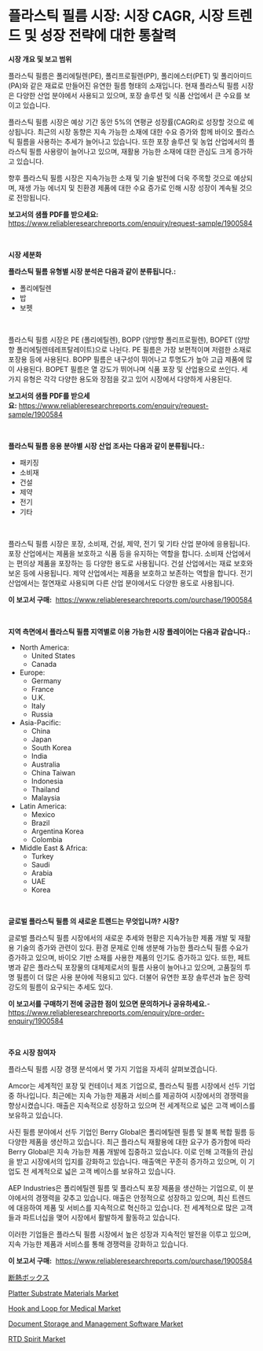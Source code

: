 <p><h1>플라스틱 필름 시장: 시장 CAGR, 시장 트렌드 및 성장 전략에 대한 통찰력</h1></p><p><strong>시장 개요 및 보고 범위</strong></p>
<p><p>플라스틱 필름은 폴리에틸렌(PE), 폴리프로필렌(PP), 폴리에스터(PET) 및 폴리아미드(PA)와 같은 재료로 만들어진 유연한 필름 형태의 소재입니다. 현재 플라스틱 필름 시장은 다양한 산업 분야에서 사용되고 있으며, 포장 솔루션 및 식품 산업에서 큰 수요를 보이고 있습니다. </p><p>플라스틱 필름 시장은 예상 기간 동안 5%의 연평균 성장률(CAGR)로 성장할 것으로 예상됩니다. 최근의 시장 동향은 지속 가능한 소재에 대한 수요 증가와 함께 바이오 플라스틱 필름을 사용하는 추세가 늘어나고 있습니다. 또한 포장 솔루션 및 농업 산업에서의 플라스틱 필름 사용량이 늘어나고 있으며, 재활용 가능한 소재에 대한 관심도 크게 증가하고 있습니다.</p><p>향후 플라스틱 필름 시장은 지속가능한 소재 및 기술 발전에 더욱 주목할 것으로 예상되며, 재생 가능 에너지 및 친환경 제품에 대한 수요 증가로 인해 시장 성장이 계속될 것으로 전망됩니다.</p></p>
<p><strong>보고서의 샘플 PDF를 받으세요:</strong> <a href="https://www.reliableresearchreports.com/enquiry/request-sample/1900584">https://www.reliableresearchreports.com/enquiry/request-sample/1900584</a></p>
<p>&nbsp;</p>
<p><strong>시장 세분화</strong></p>
<p><strong>플라스틱 필름 유형별 시장 분석은 다음과 같이 분류됩니다.:</strong></p>
<p><ul><li>폴리에틸렌</li><li>밥</li><li>보펫</li></ul></p>
<p>&nbsp;</p>
<p><p>플라스틱 필름 시장은 PE (폴리에틸렌), BOPP (양방향 폴리프로필렌), BOPET (양방향 폴리에틸렌테레프탈레이트)으로 나뉜다. PE 필름은 가장 보편적이며 저렴한 소재로 포장용 등에 사용된다. BOPP 필름은 내구성이 뛰어나고 투명도가 높아 고급 제품에 많이 사용된다. BOPET 필름은 열 강도가 뛰어나며 식품 포장 및 산업용으로 쓰인다. 세 가지 유형은 각각 다양한 용도와 장점을 갖고 있어 시장에서 다양하게 사용된다.</p></p>
<p><strong>보고서의 샘플 PDF를 받으세요:</strong>&nbsp;<a href="https://www.reliableresearchreports.com/enquiry/request-sample/1900584">https://www.reliableresearchreports.com/enquiry/request-sample/1900584</a></p>
<p>&nbsp;</p>
<p><strong> 플라스틱 필름 응용 분야별 시장 산업 조사는 다음과 같이 분류됩니다.:</strong></p>
<p><ul><li>패키징</li><li>소비재</li><li>건설</li><li>제약</li><li>전기</li><li>기타</li></ul></p>
<p>&nbsp;</p>
<p><p>플라스틱 필름 시장은 포장, 소비재, 건설, 제약, 전기 및 기타 산업 분야에 응용됩니다. 포장 산업에서는 제품을 보호하고 식품 등을 유지하는 역할을 합니다. 소비재 산업에서는 편의상 제품을 포장하는 등 다양한 용도로 사용됩니다. 건설 산업에서는 재료 보호와 보온 등에 사용됩니다. 제약 산업에서는 제품을 보호하고 보존하는 역할을 합니다. 전기 산업에서는 절연재로 사용되며 다른 산업 분야에서도 다양한 용도로 사용됩니다.</p></p>
<p><strong>이 보고서 구매:</strong>&nbsp; <a href="https://www.reliableresearchreports.com/purchase/1900584">https://www.reliableresearchreports.com/purchase/1900584</a></p>
<p>&nbsp;</p>
<p><strong>지역 측면에서 플라스틱 필름 지역별로 이용 가능한 시장 플레이어는 다음과 같습니다.:</strong></p>
<p><ul>
    <li>
        North America:
        <ul>
            <li>United States</li>
            <li>Canada</li>
        </ul>
    </li>
    <li>
        Europe:
        <ul>
            <li>Germany</li>
            <li>France</li>
            <li>U.K.</li>
            <li>Italy</li>
            <li>Russia</li>
        </ul>
    </li>
    <li>
        Asia-Pacific:
        <ul>
            <li>China</li>
            <li>Japan</li>
            <li>South Korea</li>
            <li>India</li>
            <li>Australia</li>
            <li>China Taiwan</li>
            <li>Indonesia</li>
            <li>Thailand</li>
            <li>Malaysia</li>
        </ul>
    </li>
    <li>
        Latin America:
        <ul>
            <li>Mexico</li>
            <li>Brazil</li>
            <li>Argentina Korea</li>
            <li>Colombia</li>
        </ul>
    </li>
    <li>
        Middle East & Africa:
        <ul>
            <li>Turkey</li>
            <li>Saudi</li>
            <li>Arabia</li>
            <li>UAE</li>
            <li>Korea</li>
        </ul>
    </li>
    </ul></p>
<p>&nbsp;</p>
<p><strong>글로벌 플라스틱 필름 의 새로운 트렌드는 무엇입니까? 시장?</strong></p>
<p><p>글로벌 플라스틱 필름 시장에서의 새로운 추세와 현황은 지속가능한 제품 개발 및 재활용 기술의 증가와 관련이 있다. 환경 문제로 인해 생분해 가능한 플라스틱 필름 수요가 증가하고 있으며, 바이오 기반 소재를 사용한 제품의 인기도 증가하고 있다. 또한, 페트병과 같은 플라스틱 포장물의 대체제로서의 필름 사용이 늘어나고 있으며, 고품질의 투명 필름이 더 많은 사용 분야에 적용되고 있다. 더불어 유연한 포장 솔루션과 높은 장력 강도의 필름이 요구되는 추세도 있다.</p></p>
<p><strong>이 보고서를 구매하기 전에 궁금한 점이 있으면 문의하거나 공유하세요.</strong>- <a href="https://www.reliableresearchreports.com/enquiry/pre-order-enquiry/1900584">https://www.reliableresearchreports.com/enquiry/pre-order-enquiry/1900584</a></p>
<p>&nbsp;</p>
<p><strong>주요 시장 참여자</strong></p>
<p><p>플라스틱 필름 시장 경쟁 분석에서 몇 가지 기업을 자세히 살펴보겠습니다. </p><p>Amcor는 세계적인 포장 및 컨테이너 제조 기업으로, 플라스틱 필름 시장에서 선두 기업 중 하나입니다. 최근에는 지속 가능한 제품과 서비스를 제공하여 시장에서의 경쟁력을 향상시켰습니다. 매출은 지속적으로 성장하고 있으며 전 세계적으로 넓은 고객 베이스를 보유하고 있습니다.</p><p>사진 필름 분야에서 선두 기업인 Berry Global은 폴리에틸렌 필름 및 블록 복합 필름 등 다양한 제품을 생산하고 있습니다. 최근 플라스틱 재활용에 대한 요구가 증가함에 따라 Berry Global은 지속 가능한 제품 개발에 집중하고 있습니다. 이로 인해 고객들의 관심을 받고 시장에서의 입지를 강화하고 있습니다. 매출액은 꾸준히 증가하고 있으며, 이 기업도 전 세계적으로 넓은 고객 베이스를 보유하고 있습니다. </p><p>AEP Industries은 폴리에틸렌 필름 및 플라스틱 포장 제품을 생산하는 기업으로, 이 분야에서의 경쟁력을 갖추고 있습니다. 매출은 안정적으로 성장하고 있으며, 최신 트렌드에 대응하여 제품 및 서비스를 지속적으로 혁신하고 있습니다. 전 세계적으로 많은 고객들과 파트너십을 맺어 시장에서 활발하게 활동하고 있습니다. </p><p>이러한 기업들은 플라스틱 필름 시장에서 높은 성장과 지속적인 발전을 이루고 있으며, 지속 가능한 제품과 서비스를 통해 경쟁력을 강화하고 있습니다.</p></p>
<p><strong>이 보고서 구매:</strong>&nbsp;&nbsp;<a href="https://www.reliableresearchreports.com/purchase/1900584">https://www.reliableresearchreports.com/purchase/1900584</a></p>
<p><p><a href="https://github.com/oafhukehf4709715/Market-Research-Report-List-1/blob/main/59095531970.md">断熱ボックス</a></p><p><a href="https://github.com/marloy8/Market-Research-Report-List-3/blob/main/platter-substrate-materials-market.md">Platter Substrate Materials Market</a></p><p><a href="https://five-trouble-98a.notion.site/Hook-and-Loop-for-Medical-Market-Centers-on-Aspects-such-as-Market-Growth-Market-Share-Market-Oppo-ed80459bd43b46888bce77333e8f15ea">Hook and Loop for Medical Market</a></p><p><a href="https://issuu.com/reportprime-2/docs/document-storage-and-management-software-market-si">Document Storage and Management Software Market</a></p><p><a href="https://view.publitas.com/reportprime-1/rtd-spirit-market-size-market-share-and-global-market-analysis-report-2024-2031/">RTD Spirit Market</a></p></p>
